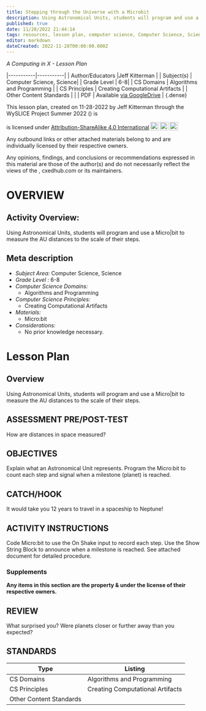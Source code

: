 ```yaml
---
title: Stepping through the Universe with a Microbit
description: Using Astronomical Units, students will program and use a Micro|bit to measure the AU distances to the scale of their steps.
published: true
date: 11/28/2022 21:44:14
tags: resources, lesson plan, computer science, Computer Science, Science 
editor: markdown
dateCreated: 2022-11-28T00:00:00.000Z
---
```

*A Computing in X - Lesson Plan*

|-----------|-----------|
| Author/Educators |Jeff Kitterman |
| Subject(s) | Computer Science, Science|
| Grade Level | 6-8|
| CS Domains | Algorithms and Programming |
| CS Principles | Creating Computational Artifacts |
| Other Content Standards |  | 
| PDF | Available [via GoogleDrive]() |
{.dense}






This lesson plan, created on 11-28-2022 by Jeff Kitterman through the  WySLICE Project Summer 2022 () is  <p xmlns:cc="http://creativecommons.org/ns#" >  is licensed under <a href="http://creativecommons.org/licenses/by-sa/4.0/?ref=chooser-v1" target="_blank" rel="license noopener noreferrer" style="display:inline-block;">Attribution-ShareAlike 4.0 International<img style="height:22px!important;margin-left:3px;vertical-align:text-bottom;" src="https://mirrors.creativecommons.org/presskit/icons/cc.svg?ref=chooser-v1"><img style="height:22px!important;margin-left:3px;vertical-align:text-bottom;" src="https://mirrors.creativecommons.org/presskit/icons/by.svg?ref=chooser-v1"><img style="height:22px!important;margin-left:3px;vertical-align:text-bottom;" src="https://mirrors.creativecommons.org/presskit/icons/sa.svg?ref=chooser-v1"></a></p>


Any outbound links or other attached materials belong to and are individually licensed by their respective owners. 


Any opinions, findings, and conclusions or recommendations expressed in this material are those of the author(s) and do not necessarily reflect the views of the , cxedhub.com or its maintainers.


# OVERVIEW
## Activity Overview:  
Using Astronomical Units, students will program and use a Micro|bit to measure the AU distances to the scale of their steps.
## Meta description
+ *Subject Area:* Computer Science, Science 
+ *Grade Level :* 6-8 
+ *Computer Science Domains:*
   + Algorithms and Programming
+ *Computer Science Principles:*
   + Creating Computational Artifacts
+ *Materials:* 
   + Micro:bit
+ *Considerations:*
   + No prior knowledge necessary.


# Lesson Plan
## Overview
Using Astronomical Units, students will program and use a Micro|bit to measure the AU distances to the scale of their steps.
## ASSESSMENT PRE/POST-TEST
How are distances in space measured?
## OBJECTIVES
Explain what an Astronomical Unit represents.
Program the Micro:bit to count each step and signal when a milestone (planet) is reached.


## CATCH/HOOK
It would take you 12 years to travel in a spaceship to Neptune!


## ACTIVITY INSTRUCTIONS
Code Micro:bit to use the On Shake input to record each step.
Use the Show String Block to announce when a milestone is reached.
See attached document for detailed procedure.


### Supplements
**Any items in this section are the property & under the license of their respective owners.**






## REVIEW
What surprised you? Were planets closer or further away than you expected?
## STANDARDS        
| Type | Listing | 
|-----------|-----------|
| CS Domains  | Algorithms and Programming|
| CS Principles   | Creating Computational Artifacts|
| Other Content Standards |   |